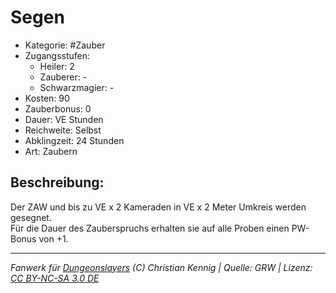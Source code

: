 # Segen  
- Kategorie: #Zauber  
- Zugangsstufen:  
  - Heiler: 2  
  - Zauberer: -  
  - Schwarzmagier: -  
- Kosten: 90  
- Zauberbonus: 0  
- Dauer: VE Stunden  
- Reichweite: Selbst  
- Abklingzeit: 24 Stunden  
- Art: Zaubern     

## Beschreibung:
Der ZAW und bis zu VE x 2 Kameraden in VE x 2 Meter Umkreis werden gesegnet.<br>Für die Dauer des Zauberspruchs erhalten sie auf alle Proben einen PW-Bonus von +1.


___
*Fanwerk für [Dungeonslayers](https://www.dungeonslayers.net/) (C) Christian Kennig | Quelle: GRW | Lizenz: [CC BY-NC-SA 3.0 DE](https://creativecommons.org/licenses/by-nc-sa/3.0/de/)*